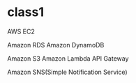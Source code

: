 # class1

AWS EC2

Amazon RDS
Amazon DynamoDB

Amazon S3
Amazon Lambda
API Gateway

Amazon SNS(Simple Notification Service)


